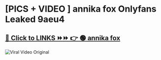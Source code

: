 
 # [PICS + VIDEO ] annika fox Onlyfans Leaked 9aeu4

## <h2><a href="https://clipsfans.com/annika_fox&ref=git">🔗 Click to LINKS ⏩⏩ 👉 🟢 annika fox </a></h2>

<a href="https://clipsfans.com/annika_fox&ref=git" rel="nofollow" data-target="animated-image.originalLink"><img src="https://i.ibb.co.com/xMMVF88/686577567.gif" alt="Viral Video Original" style="max-width: 100%; display: inline-block;" data-target="animated-image.originalImage"></a>

